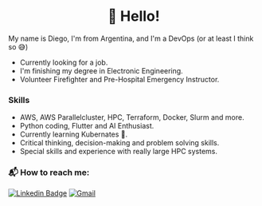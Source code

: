 <h1 align="center">👋 Hello!</h1>

My name is Diego, I'm from Argentina, and I'm a DevOps (or at least I think so 😅)

* Currently looking for a job.
* I'm finishing my degree in Electronic Engineering.
* Volunteer Firefighter and Pre-Hospital Emergency Instructor.

### Skills

* AWS, AWS Parallelcluster, HPC, Terraform, Docker, Slurm and more.
* Python coding, Flutter and AI Enthusiast.
* Currently learning Kubernates 🌱.
* Critical thinking, decision-making and problem solving skills.
* Special skills and experience with really large HPC systems.


### 📬 How to reach me: 

[![Linkedin Badge](https://img.shields.io/badge/-diegosarina-blue?style=flat-square&logo=Linkedin&logoColor=white&link=https://www.linkedin.com/in/diegosarina/)](https://www.linkedin.com/in/diegosarina/) [![Gmail](https://img.shields.io/badge/-sarinadiego-c0392b??style=for-the-badge&logo=gmail&logoColor=white&link=sarinadiego@gmail.com)](mailto:sarinadiego@gmail.com)

<!--
**diegosarina/diegosarina** is a ✨ _special_ ✨ repository because its `README.md` (this file) appears on your GitHub profile.

Here are some ideas to get you started:

- 🔭 I’m currently working on ...
- 🌱 I’m currently learning ...
- 👯 I’m looking to collaborate on ...
- 🤔 I’m looking for help with ...
- 💬 Ask me about ...
- 📫 How to reach me: ...
- 😄 Pronouns: ...
- ⚡ Fun fact: ...
-->
